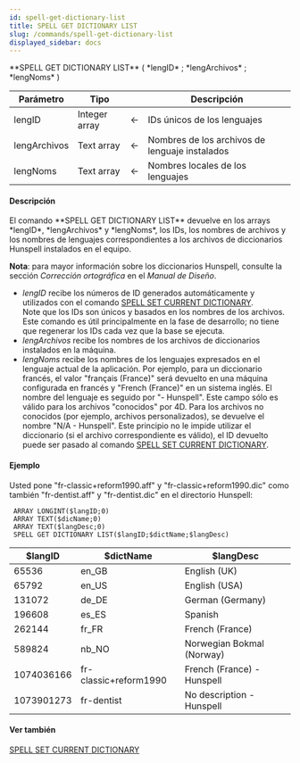 ```yaml
---
id: spell-get-dictionary-list
title: SPELL GET DICTIONARY LIST
slug: /commands/spell-get-dictionary-list
displayed_sidebar: docs
---
```


<!--REF #_command_.SPELL GET DICTIONARY LIST.Syntax-->**SPELL GET DICTIONARY LIST** ( *lengID* ; *lengArchivos* ; *lengNoms* )<!-- END REF-->
<!--REF #_command_.SPELL GET DICTIONARY LIST.Params-->
| Parámetro | Tipo |  | Descripción |
| --- | --- | --- | --- |
| lengID | Integer array | &#8592; | IDs únicos de los lenguajes |
| lengArchivos | Text array | &#8592; | Nombres de los archivos de lenguaje instalados |
| lengNoms | Text array | &#8592; | Nombres locales de los lenguajes |

<!-- END REF-->

#### Descripción 

<!--REF #_command_.SPELL GET DICTIONARY LIST.Summary-->El comando **SPELL GET DICTIONARY LIST** devuelve en los arrays *lengID*, *lengArchivos* y *lengNoms*, los IDs, los nombres de archivos y los nombres de lenguajes correspondientes a los archivos de diccionarios Hunspell instalados en el equipo.<!-- END REF-->  
  
**Nota**: para mayor información sobre los diccionarios Hunspell, consulte la sección *Corrección ortográfica* en el *Manual de Diseño*.  

* *lengID* recibe los números de ID generados automáticamente y utilizados con el comando [SPELL SET CURRENT DICTIONARY](spell-set-current-dictionary.md).  
Note que los IDs son únicos y basados en los nombres de los archivos. Este comando es útil principalmente en la fase de desarrollo; no tiene que regenerar los IDs cada vez que la base se ejecuta.
* *lengArchivos* recibe los nombres de los archivos de diccionarios instalados en la máquina.
* *lengNoms* recibe los nombres de los lenguajes expresados en el lenguaje actual de la aplicación. Por ejemplo, para un diccionario francés, el valor "français (France)" será devuelto en una máquina configurada en francés y "French (France)" en un sistema inglés. El nombre del lenguaje es seguido por "- Hunspell". Este campo sólo es válido para los archivos "conocidos" por 4D. Para los archivos no conocidos (por ejemplo, archivos personalizados), se devuelve el nombre "N/A - Hunspell". Este principio no le impide utilizar el diccionario (si el archivo correspondiente es válido), el ID devuelto puede ser pasado al comando [SPELL SET CURRENT DICTIONARY](spell-set-current-dictionary.md).

#### Ejemplo 

Usted pone "fr-classic+reform1990.aff" y "fr-classic+reform1990.dic" como también "fr-dentist.aff" y "fr-dentist.dic" en el directorio Hunspell:

```4d
 ARRAY LONGINT($langID;0)
 ARRAY TEXT($dicName;0)
 ARRAY TEXT($langDesc;0)
 SPELL GET DICTIONARY LIST($langID;$dictName;$langDesc)
```

| **$langID** | **$dictName**         | **$langDesc**              |
| ----------- | --------------------- | -------------------------- |
| 65536       | en\_GB                | English (UK)               |
| 65792       | en\_US                | English (USA)              |
| 131072      | de\_DE                | German (Germany)           |
| 196608      | es\_ES                | Spanish                    |
| 262144      | fr\_FR                | French (France)            |
| 589824      | nb\_NO                | Norwegian Bokmal (Norway)  |
| 1074036166  | fr-classic+reform1990 | French (France) - Hunspell |
| 1073901273  | fr-dentist            | No description - Hunspell  |

#### Ver también 

[SPELL SET CURRENT DICTIONARY](spell-set-current-dictionary.md)  